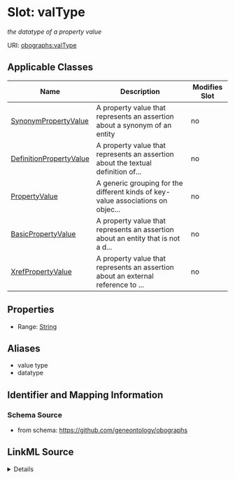

# Slot: valType


_the datatype of a property value_



URI: [obographs:valType](https://github.com/geneontology/obographs/valType)



<!-- no inheritance hierarchy -->





## Applicable Classes

| Name | Description | Modifies Slot |
| --- | --- | --- |
| [SynonymPropertyValue](SynonymPropertyValue.md) | A property value that represents an assertion about a synonym of an entity |  no  |
| [DefinitionPropertyValue](DefinitionPropertyValue.md) | A property value that represents an assertion about the textual definition of... |  no  |
| [PropertyValue](PropertyValue.md) | A generic grouping for the different kinds of key-value associations on objec... |  no  |
| [BasicPropertyValue](BasicPropertyValue.md) | A property value that represents an assertion about an entity that is not a d... |  no  |
| [XrefPropertyValue](XrefPropertyValue.md) | A property value that represents an assertion about an external reference to ... |  no  |







## Properties

* Range: [String](String.md)



## Aliases


* value type
* datatype



## Identifier and Mapping Information







### Schema Source


* from schema: https://github.com/geneontology/obographs




## LinkML Source

<details>
```yaml
name: valType
description: the datatype of a property value
from_schema: https://github.com/geneontology/obographs
aliases:
- value type
- datatype
rank: 1000
alias: valType
domain_of:
- PropertyValue
range: string

```
</details>